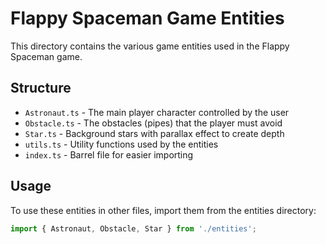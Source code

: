 # Flappy Spaceman Game Entities

This directory contains the various game entities used in the Flappy Spaceman game.

## Structure

- `Astronaut.ts` - The main player character controlled by the user
- `Obstacle.ts` - The obstacles (pipes) that the player must avoid
- `Star.ts` - Background stars with parallax effect to create depth
- `utils.ts` - Utility functions used by the entities
- `index.ts` - Barrel file for easier importing

## Usage

To use these entities in other files, import them from the entities directory:

```typescript
import { Astronaut, Obstacle, Star } from './entities';
``` 